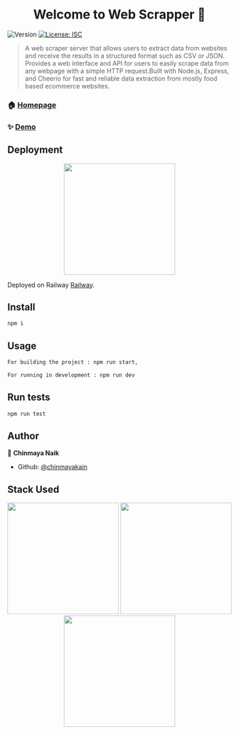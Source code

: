 <h1 align="center">Welcome to Web Scrapper 👋</h1>
<p>
  <img alt="Version" src="https://img.shields.io/badge/version-1.0.0-blue.svg?cacheSeconds=2592000" />
  <a href="#" target="_blank">
    <img alt="License: ISC" src="https://img.shields.io/badge/License-ISC-yellow.svg" />
  </a>
</p>

> A web scraper server that allows users to extract data from websites and receive the results in a structured format such as CSV or JSON. Provides a web interface and API for users to easily scrape data from any webpage with a simple HTTP request.Built with Node.js, Express, and Cheerio for fast and reliable data extraction from mostly food based ecommerce websites.

### 🏠 [Homepage](https://devoura-production.up.railway.app/)

### ✨ [Demo](https://devoura-production.up.railway.app/)

## Deployment

<p align="center">
  <img src="https://railway.app/brand/logo-light.png" width="250">
<p>

Deployed on Railway [Railway](https://railway.app/).

## Install

```sh
npm i
```

## Usage

```sh
For building the project : npm run start,
```

```sh
For running in development : npm run dev
```

## Run tests

```sh
npm run test
```

## Author

👤 **Chinmaya Naik**

-   Github: [@chinmayakain](https://github.com/chinmayakain)

## Stack Used

<p align="center">
  <img src="https://www.pngwing.com/en/free-png-amxds" width="250" />
  <img src="https://www.pngwing.com/en/free-png-sreax" width="250" />
  <img src="" width="250" />
<p>
